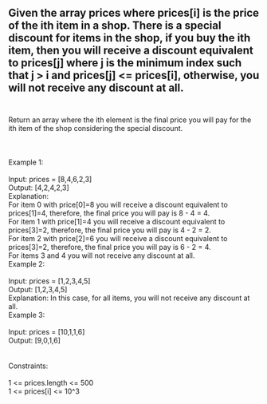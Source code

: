 ## Given the array prices where prices[i] is the price of the ith item in a shop. There is a special discount for items in the shop, if you buy the ith item, then you will receive a discount equivalent to prices[j] where j is the minimum index such that j > i and prices[j] <= prices[i], otherwise, you will not receive any discount at all. <br> <br> 
Return an array where the ith element is the final price you will pay for the ith item of the shop considering the special discount. <br> <br> <br> <br> 
Example 1: <br> <br> 
Input: prices = [8,4,6,2,3] <br> 
Output: [4,2,4,2,3] <br> 
Explanation: <br> 
For item 0 with price[0]=8 you will receive a discount equivalent to prices[1]=4, therefore, the final price you will pay is 8 - 4 = 4. <br> 
For item 1 with price[1]=4 you will receive a discount equivalent to prices[3]=2, therefore, the final price you will pay is 4 - 2 = 2. <br> 
For item 2 with price[2]=6 you will receive a discount equivalent to prices[3]=2, therefore, the final price you will pay is 6 - 2 = 4. <br> 
For items 3 and 4 you will not receive any discount at all. <br> 
Example 2: <br> <br> 
Input: prices = [1,2,3,4,5] <br> 
Output: [1,2,3,4,5] <br> 
Explanation: In this case, for all items, you will not receive any discount at all. <br> 
Example 3: <br> <br> 
Input: prices = [10,1,1,6] <br> 
Output: [9,0,1,6] <br> <br> <br> 
Constraints: <br> <br> 
1 <= prices.length <= 500 <br> 
1 <= prices[i] <= 10^3 <br> 

